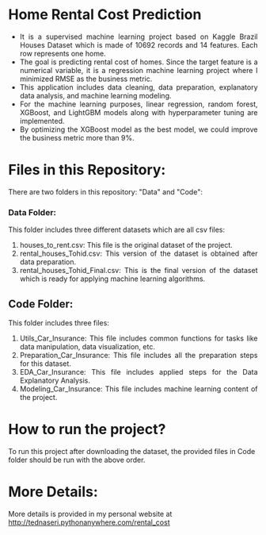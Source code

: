 # Home Rental Cost Prediction
<ul align="justify">
<li>It is a supervised machine learning project based on Kaggle Brazil Houses Dataset which is made of 10692 records and 14 features. Each row represents one home.</li>
<li>The goal is predicting rental cost of homes. Since the target feature is a numerical variable, it is a regression machine learning project where I minimized RMSE as the business metric.</li>
<li>This application includes data cleaning, data preparation, explanatory data analysis, and machine learning modeling.</li>
<li>For the machine learning purposes, linear regression, random forest, XGBoost, and LightGBM models along with hyperparameter tuning are implemented.</li>
<li>By optimizing the XGBoost model as the best model, we could improve the business metric more than 9%.</li>
</ul>
  
# Files in this Repository:
There are two folders in this repository: "Data" and "Code":

### Data Folder:
This folder includes three different datasets which are all csv files:
<ol align="justify">
<li>houses_to_rent.csv: This file is the original dataset of the project.</li>
<li>rental_houses_Tohid.csv: This version of the dataset is obtained after data preparation.</li>
<li>rental_houses_Tohid_Final.csv: This is the final version of the dataset which is ready for applying machine learning algorithms.</li>
</ol>

## Code Folder:
This folder includes three files:
<ol align="justify">
<li>Utils_Car_Insurance: This file includes common functions for tasks like data manipulation, data visualization, etc.</li>
<li>Preparation_Car_Insurance: This file includes all the preparation steps for this dataset.</li>
<li>EDA_Car_Insurance: This file includes applied steps for the Data Explanatory Analysis.</li>
<li>Modeling_Car_Insurance: This file includes machine learning content of the project.</li>
</ol>

# How to run the project?
To run this project after downloading the dataset, the provided files in Code folder should be run with the above order.

# More Details:
More details is provided in my personal website at http://tednaseri.pythonanywhere.com/rental_cost
